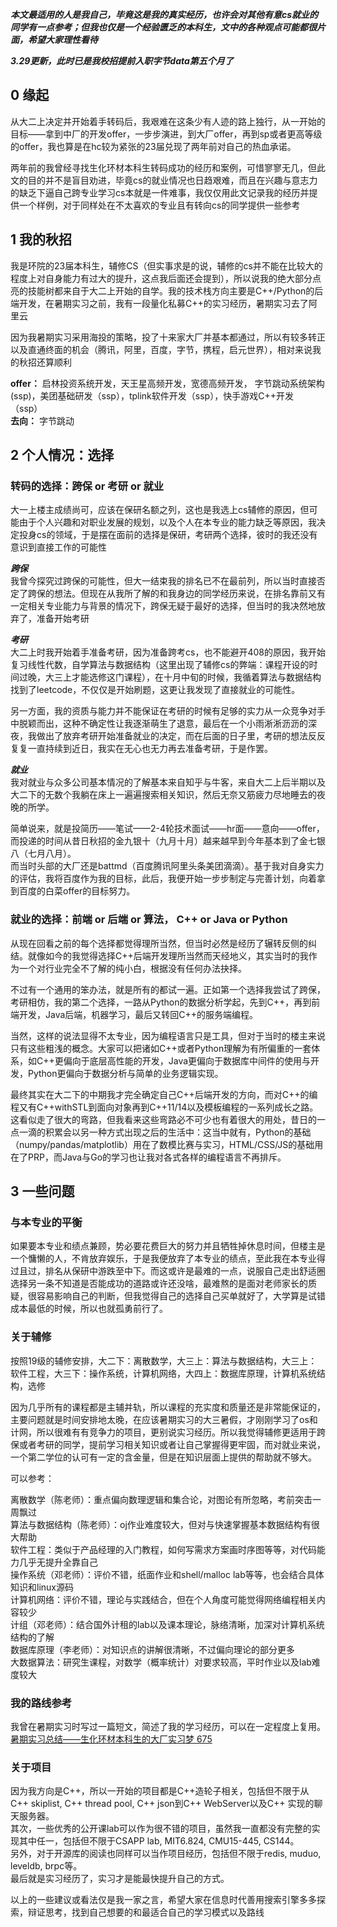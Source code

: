 _**本文最适用的人是我自己，毕竟这是我的真实经历，也许会对其他有意cs就业的同学有一点参考；但我也仅是一个经验匮乏的本科生，文中的各种观点可能都很片面，希望大家理性看待**_

_**3.29更新，此时已是我校招提前入职字节data第五个月了**_

## [](https://shuiyuan.sjtu.edu.cn/t/topic/93003#h-0-1)0 缘起

从大二上决定并开始着手转码后，我艰难在这条少有人迹的路上独行，从一开始的目标——拿到中厂的开发offer，一步步演进，到大厂offer，再到sp或者更高等级的offer，我也算是在hc较为紧张的23届兑现了两年前对自己的热血承诺。

两年前的我曾经寻找生化环材本科生转码成功的经历和案例，可惜寥寥无几，但此文的目的并不是盲目劝进，毕竟cs的就业情况也日趋艰难，而且在兴趣与意志力的缺乏下逼自己跨专业学习cs本就是一件难事，我仅仅用此文记录我的经历并提供一个样例，对于同样处在不太喜欢的专业且有转向cs的同学提供一些参考

## [](https://shuiyuan.sjtu.edu.cn/t/topic/93003#h-1-2)1 我的秋招

我是环院的23届本科生，辅修CS（但实事求是的说，辅修的cs并不能在比较大的程度上对自身能力有过大的提升，这点我后面还会提到），所以说我的绝大部分点亮的技能树都来自于大二上开始的自学。我的技术栈方向主要是C++/Python的后端开发，在暑期实习之前，我有一段量化私募C++的实习经历，暑期实习去了阿里云

因为我暑期实习采用海投的策略，投了十来家大厂并基本都通过，所以有较多转正以及直通终面的机会（腾讯，阿里，百度，字节，携程，启元世界），相对来说我的秋招还算顺利

**offer：** 启林投资系统开发，天王星高频开发，宽德高频开发， 字节跳动系统架构(ssp)，美团基础研发（ssp），tplink软件开发（ssp），快手游戏C++开发（ssp）  
**去向：** 字节跳动

## [](https://shuiyuan.sjtu.edu.cn/t/topic/93003#h-2-3)2 个人情况：选择

### [](https://shuiyuan.sjtu.edu.cn/t/topic/93003#or-or-4)转码的选择：跨保 or 考研 or 就业

大一上楼主成绩尚可，应该在保研名额之列，这也是我选上cs辅修的原因，但可能由于个人兴趣和对职业发展的规划，以及个人在本专业的能力缺乏等原因，我决定投身cs的领域，于是摆在面前的选择是保研，考研两个选择，彼时的我还没有意识到直接工作的可能性

_**跨保**_  
我曾今探究过跨保的可能性，但大一结束我的排名已不在最前列，所以当时直接否定了跨保的想法。但现在从我所了解的和我身边的同学经历来说，在排名靠前又有一定相关专业能力与背景的情况下，跨保无疑于最好的选择，但当时的我决然地放弃了，准备开始考研

_**考研**_  
大二上时我开始着手准备考研，因为准备跨考cs，也不能避开408的原因，我开始复习线性代数，自学算法与数据结构（这里出现了辅修cs的弊端：课程开设的时间过晚，大三上才能选修这门课程），在十月中旬的时候，我循着算法与数据结构找到了leetcode，不仅仅是开始刷题，这更让我发现了直接就业的可能性。

另一方面，我的资质与能力并不能保证在考研的时候有足够的实力从一众竞争对手中脱颖而出，这种不确定性让我逐渐萌生了退意，最后在一个小雨淅淅沥沥的深夜，我做出了放弃考研开始准备就业的决定，而在后面的日子里，考研的想法反反复复一直持续到近日，我实在无心也无力再去准备考研，于是作罢。

_**就业**_  
我对就业与众多公司基本情况的了解基本来自知乎与牛客，来自大二上后半期以及大二下的无数个我躺在床上一遍遍搜索相关知识，然后无奈又筋疲力尽地睡去的夜晚的所学。

简单说来，就是投简历——笔试——2-4轮技术面试——hr面——意向——offer，而投递的时间从昔日秋招的金九银十（九月十月）越来越早到今年基本到了金七银八（七月八月）。  
而当时头部的大厂还是battmd（百度腾讯阿里头条美团滴滴）。基于我对自身实力的评估，我将百度作为我的目标，此后，我便开始一步步制定与完善计划，向着拿到百度的白菜offer的目标努力。

### [](https://shuiyuan.sjtu.edu.cn/t/topic/93003#or-or-c-or-java-or-python-5)就业的选择：前端 or 后端 or 算法， C++ or Java or Python

从现在回看之前的每个选择都觉得理所当然，但当时必然是经历了辗转反侧的纠结。就像如今的我觉得选择C++后端开发理所当然而天经地义，其实当时的我作为一个对行业完全不了解的纯小白，根据没有任何办法抉择。

不过有一个通用的笨办法，就是所有的都试一遍。正如第一个选择我尝试了跨保，考研相仿，我的第二个选择，一路从Python的数据分析学起，先到C++，再到前端开发，Java后端，机器学习，最后又转回C++的服务端编程。

当然，这样的说法显得不太专业，因为编程语言只是工具，但对于当时的楼主来说只有这些粗浅的概念。大家可以把诸如C++或者Python理解为有所偏重的一套体系，如C++更偏向于底层高性能的开发，Java更偏向于数据库中间件的使用与开发，Python更偏向于数据分析与简单的业务逻辑实现。

最终其实在大二下的中期我才完全确定自己C++后端开发的方向，而对C++的编程又有C++withSTL到面向对象再到C++11/14以及模板编程的一系列成长之路。这看似走了很大的弯路，但我看来这些弯路必不可少也有着很大的用处，昔日的一点一滴的积累会以另一种方式出现之后的生活中：这当中就有，Python的基础（numpy/pandas/matplotlib）用在了数模比赛与实习，HTML/CSS/JS的基础用在了PRP，而Java与Go的学习也让我对各式各样的编程语言不再排斥。

## [](https://shuiyuan.sjtu.edu.cn/t/topic/93003#h-3-6)3 一些问题

### [](https://shuiyuan.sjtu.edu.cn/t/topic/93003#h-7)与本专业的平衡

如果要本专业和绩点兼顾，势必要花费巨大的努力并且牺牲掉休息时间，但楼主是一个慵懒的人，不肯放弃娱乐，于是我便放弃了本专业的绩点，至此我在本专业得过且过，排名从保研中游跌至中下。而这或许是最难的一点，说服自己走出舒适圈选择另一条不知道是否能成功的道路或许还没啥，最难熬的是面对老师家长的质疑，很容易影响自己的判断，但我觉得自己的选择自己买单就好了，大学算是试错成本最低的时候，所以也就孤勇前行了。

### [](https://shuiyuan.sjtu.edu.cn/t/topic/93003#h-8)关于辅修

按照19级的辅修安排，大二下：离散数学，大三上：算法与数据结构，大三上：软件工程，大三下：操作系统，计算机网络，大四上：数据库原理，计算机系统结构，选修

因为几乎所有的课程都是主辅并轨，所以课程的充实度和质量还是非常能保证的，主要问题就是时间安排地太晚，在应该暑期实习的大三暑假，才刚刚学习了os和计网，所以很难有有竞争力的项目，更别说实习经历。所以我觉得辅修更适用于跨保或者考研的同学，提前学习相关知识或者让自己掌握得更牢固，而对就业来说，一个第二学位的认可有一定的含金量，但是在知识层面上提供的帮助就不够大。

可以参考：

离散数学（陈老师）：重点偏向数理逻辑和集合论，对图论有所忽略，考前突击一周飘过  
算法与数据结构（陈老师）：oj作业难度较大，但对与快速掌握基本数据结构有很大帮助  
软件工程：类似于产品经理的入门教程，如何写需求方案画时序图等等，对代码能力几乎无提升全靠自己  
操作系统（邓老师）：评价不错，纸面作业和shell/malloc lab等等，也会结合具体知识和linux源码  
计算机网络：评价不错，理论与实践结合，但在个人角度可能觉得网络编程相关内容较少  
计组（邓老师）：结合国外计租的lab以及课本理论，脉络清晰，加深对计算机系统结构的了解  
数据库原理（李老师）：对知识点的讲解很清晰，不过偏向理论的部分更多  
大数据算法：研究生课程，对数学（概率统计）对要求较高，平时作业以及lab难度较大

### [](https://shuiyuan.sjtu.edu.cn/t/topic/93003#h-9)我的路线参考

我曾在暑期实习时写过一篇短文，简述了我的学习经历，可以在一定程度上复用。  
[暑期实习总结——生化环材本科生的大厂实习梦 675](https://www.nowcoder.com/discuss/967498)

### [](https://shuiyuan.sjtu.edu.cn/t/topic/93003#h-10)关于项目

因为我方向是C++，所以一开始的项目都是C++造轮子相关，包括但不限于从C++ skiplist, C++ thread pool, C++ json到C++ WebServer以及C++ 实现的聊天服务器。  
其次，一些优秀的公开课lab可以作为很不错的项目，虽然我一直都没有完整的实现其中任一，包括但不限于CSAPP lab, MIT6.824, CMU15-445, CS144。  
另外，对于开源库的阅读也同样可以当作项目经历，包括但不限于redis, muduo, leveldb, brpc等。  
最后就是实习经历了，实习才是能最快提升自己的方式。

以上的一些建议或看法仅是我一家之言，希望大家在信息时代善用搜索引擎多多探索，辩证思考，找到自己想要的和最适合自己的学习模式以及路线